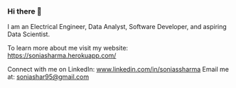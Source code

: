 ### Hi there 👋

I am an Electrical Engineer, Data Analyst, Software Developer, and aspiring Data Scientist.

To learn more about me visit my website: https://soniasharma.herokuapp.com/

Connect with me on LinkedIn: www.linkedin.com/in/soniassharma
Email me at: soniashar95@gmail.com


<!--
**Soniaprogram/Soniaprogram** is a ✨ _special_ ✨ repository because its `README.md` (this file) appears on your GitHub profile.

Here are some ideas to get you started:

- 🔭 I’m currently working on ...
- 🌱 I’m currently learning ...
- 👯 I’m looking to collaborate on ...
- 🤔 I’m looking for help with ...
- 💬 Ask me about ...
- 📫 How to reach me: ...
- 😄 Pronouns: ...
- ⚡ Fun fact: ...
-->
